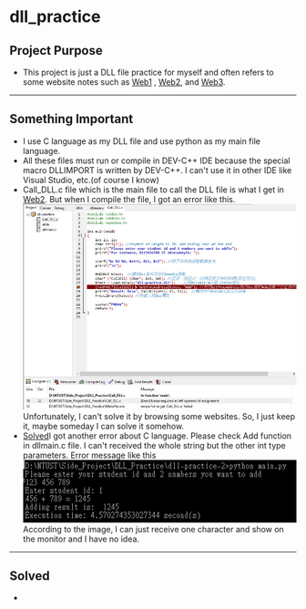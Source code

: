 # dll_practice

## Project Purpose
* This project is just a DLL file practice for myself and often refers to some website notes such as [Web1](https://ithelp.ithome.com.tw/articles/10238425) , [Web2](https://pws.niu.edu.tw/~ttlee/sp.100.2/dll/), and [Web3](https://home.gamer.com.tw/artwork.php?sn=5026451).

***

## Something Important
* I use C language as my DLL file and use python as my main file language.
* All these files must run or compile in DEV-C++ IDE because the special macro DLLIMPORT is written by DEV-C++. I can't use it in other IDE like Visual Studio, etc.(of course I know)
* Call_DLL.c file which is the main file to call the DLL file is what I get in [Web2](https://pws.niu.edu.tw/~ttlee/sp.100.2/dll/). But when I compile the file, I got an error like this.![compile error](./img/compile_error.jpg)Unfortunately, I can't solve it by browsing some websites. So, I just keep it, maybe someday I can solve it somehow.
* [Solved](#solved)I got another error about C language. Please check Add function in dllmain.c file. I can't received the whole string but the other int type parameters. Error message like this<img src="./img/parse_error.jpg" alt="parse_error" style="zoom:200%;" />According to the image, I can just receive one character and show on the monitor and I have no idea.

***

## Solved
* 